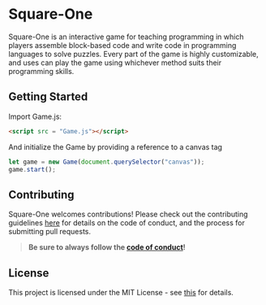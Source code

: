 # Square-One
Square-One is an interactive game for teaching programming in which players assemble block-based code and write code in programming languages to solve puzzles. Every part of the game is highly customizable, and uses can play the game using whichever method suits their programming skills.

## Getting Started

Import Game.js:

```html
<script src = "Game.js"></script>
```

And initialize the Game by providing a reference to a canvas tag

```js
let game = new Game(document.querySelector("canvas"));
game.start();
```
## Contributing
Square-One welcomes contributions! Please check out the contributing guidelines [here](CONTRIBUTING.md) for details on the code of conduct, and the process for submitting pull requests.


> **Be sure to always follow the [code of conduct](CODE_OF_CONDUCT.md)!**

## License
This project is licensed under the MIT License - see [this](LICENSE.md) for details.
